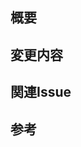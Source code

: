 ## 概要
<!-- どんな内容かざっくり記述 -->

## 変更内容
<!-- 何を変えたか細かく記述 -->

## 関連Issue
<!-- 既存のIssueのリンクを貼る (もしIssueがなかったら今作ろう) -->

## 参考
<!-- 参考情報/リンク（ドキュメントの懸念点や注意点などあれば記載） -->